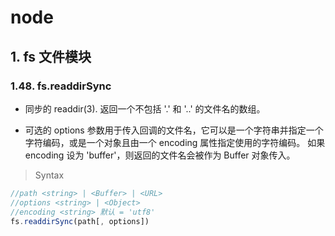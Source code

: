 # node

## 1. fs 文件模块

### 1.48. fs.readdirSync

- 同步的 readdir(3). 返回一个不包括 '.' 和 '..' 的文件名的数组。
  
- 可选的 options 参数用于传入回调的文件名，它可以是一个字符串并指定一个字符编码，或是一个对象且由一个 encoding 属性指定使用的字符编码。 如果 encoding 设为 'buffer'，则返回的文件名会被作为 Buffer 对象传入。


> Syntax

```js
//path <string> | <Buffer> | <URL>
//options <string> | <Object>
//encoding <string> 默认 = 'utf8'
fs.readdirSync(path[, options])
```